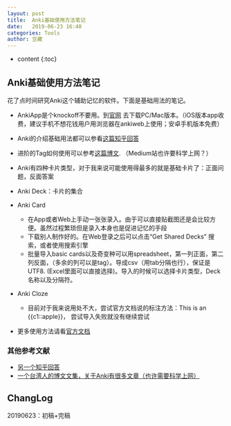```yaml
---
layout: post
title:  Anki基础使用方法笔记
date:   2019-06-23 16:40
categories: Tools
author: 豆藏
---
```


* content
{:toc}


## Anki基础使用方法笔记

花了点时间研究Anki这个辅助记忆的软件。下面是基础用法的笔记。

- AnkiApp是个knockoff不要用。到[官网]([https://apps.ankiweb.net/index.html](https://apps.ankiweb.net/index.html)) 去下载PC/Mac版本。（iOS版本app收费，建议手机不想花钱用户用浏览器在ankiweb上使用；安卓手机版本免费）
- Anki的介绍基础用法都可以参看[这篇知乎回答](https://zhuanlan.zhihu.com/p/39806225)
- 进阶的Tag如何使用可以参考[这篇博文](https://medium.com/@yvonnejiu/%E9%86%AB%E5%AD%B8%E7%94%9F%E7%9A%84k%E6%9B%B8%E6%B3%95-anki%E4%BD%BF%E7%94%A8%E5%BF%83%E5%BE%97-%E4%B8%8A-%E5%9F%BA%E7%A4%8E%E6%A6%82%E5%BF%B5-%E6%A8%A1%E7%89%88%E5%88%86%E4%BA%AB-329defff54cc). （Medium站也许要科学上网？）
- Anki有四种卡片类型，对于我来说可能使用得最多的就是基础卡片了：正面问题，反面答案




- Anki Deck：卡片的集合
- Anki Card
    - 在App或者Web上手动一张张录入。由于可以直接贴截图还是会比较方便。虽然过程繁琐但是录入本身也是促进记忆的手段
    - 下载别人制作好的。在Web登录之后可以点击“Get Shared Decks” 搜索，或者使用搜索引擎
    - 批量导入basic cards以及奇变种可以用spreadsheet，第一列正面，第二列反面，（多余的列可以是tag）。导成csv（用tab分隔也行），保证是UTF8. (Excel里面可以直接选择)。导入的时候可以选择卡片类型，Deck名称以及分隔符。
- Anki Cloze
    - 目前对于我来说用处不大，尝试官方文档说的标注方法：This is an {{c1::apple}}， 尝试导入失败就没有继续尝试
- 更多使用方法请看[官方文档](https://apps.ankiweb.net/docs/manual.html)


### 其他参考文献
* [另一个知乎回答](https://zhuanlan.zhihu.com/p/31100580)
* [一个台湾人的博文文集，关于Anki有很多文章（也许需要科学上网）](http://blog.chunnorris.cc/2016/04/anki2.html)

## ChangLog
20190623：初稿+完稿
